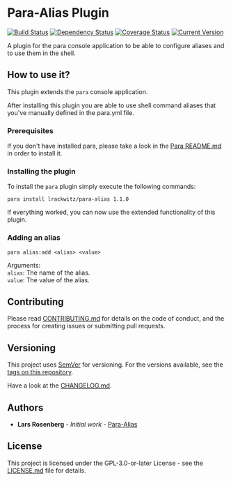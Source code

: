 # Para-Alias Plugin

[![Build Status](https://travis-ci.org/rackberg/para-alias.svg?branch=master)](https://travis-ci.org/rackberg/para-alias)
[![Dependency Status](https://dependencyci.com/github/rackberg/para-alias/badge)](https://dependencyci.com/github/rackberg/para-alias)
[![Coverage Status](https://coveralls.io/repos/github/rackberg/para-alias/badge.svg?branch=master)](https://coveralls.io/github/rackberg/para-alias?branch=master)
[![Current Version](https://img.shields.io/badge/release-1.1.0-0e5487.svg)](https://github.com/rackberg/para/releases)

A plugin for the para console application to be able to configure aliases and to use them in the shell.

## How to use it?
This plugin extends the `para` console application.

After installing this plugin you are able to use shell command aliases that you've manually defined in the para.yml file. 

### Prerequisites

If you don't have installed para, please take a look in the [Para README.md](https://github.com/rackberg/para) in order to install it. 

### Installing the plugin
To install the `para` plugin simply execute the following commands:
```
para install lrackwitz/para-alias 1.1.0
```
If everything worked, you can now use the extended functionality of this plugin.

### Adding an alias
```
para alias:add <alias> <value>
```
Arguments:<br>
`alias`: The name of the alias.<br>
`value`: The value of the alias.


## Contributing
Please read [CONTRIBUTING.md](CONTRIBUTING.md) for details on the code of conduct, and the process for creating issues or submitting pull requests.

## Versioning
This project uses [SemVer](https://semver.org/) for versioning. For the versions available, see the [tags on this repository](https://github.com/rackberg/para/tags).

Have a look at the [CHANGELOG.md](CHANGELOG.md).

## Authors
* **Lars Rosenberg** - *Initial work* - [Para-Alias](https://github.com/rackberg/para-alias) 

## License
This project is licensed under the GPL-3.0-or-later License - see the [LICENSE.md](LICENSE.md) file for details.
